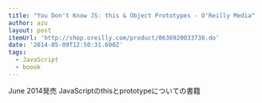 ```yaml
---
title: "You Don't Know JS: this & Object Prototypes - O'Reilly Media"
author: azu
layout: post
itemUrl: 'http://shop.oreilly.com/product/0636920033738.do'
date: '2014-05-09T12:50:31.600Z'
tags:
  - JavaScript
  - boook
---
```

June 2014発売
JavaScriptのthisとprototypeについての書籍
